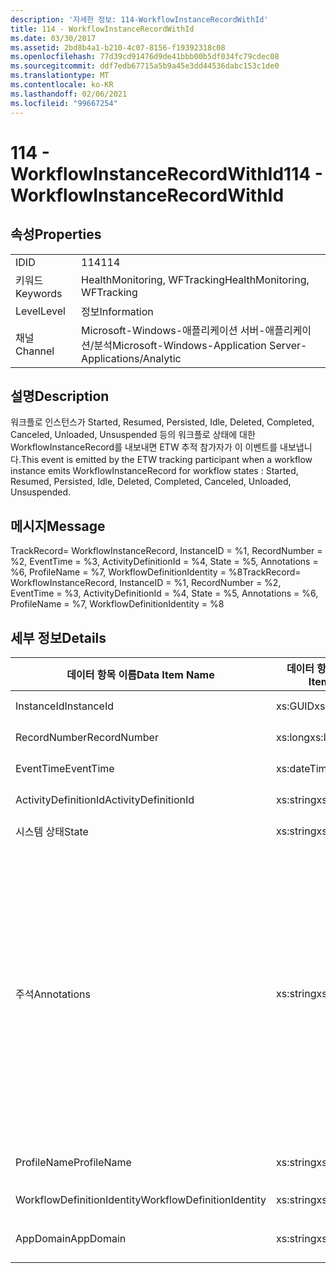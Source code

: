 ```yaml
---
description: '자세한 정보: 114-WorkflowInstanceRecordWithId'
title: 114 - WorkflowInstanceRecordWithId
ms.date: 03/30/2017
ms.assetid: 2bd8b4a1-b210-4c07-8156-f19392318c08
ms.openlocfilehash: 77d39cd91476d9de41bbb00b5df034fc79cdec08
ms.sourcegitcommit: ddf7edb67715a5b9a45e3dd44536dabc153c1de0
ms.translationtype: MT
ms.contentlocale: ko-KR
ms.lasthandoff: 02/06/2021
ms.locfileid: "99667254"
---
```

# <a name="114---workflowinstancerecordwithid"></a><span data-ttu-id="2a5a1-103">114 - WorkflowInstanceRecordWithId</span><span class="sxs-lookup"><span data-stu-id="2a5a1-103">114 - WorkflowInstanceRecordWithId</span></span>

## <a name="properties"></a><span data-ttu-id="2a5a1-104">속성</span><span class="sxs-lookup"><span data-stu-id="2a5a1-104">Properties</span></span>  
  
|||  
|-|-|  
|<span data-ttu-id="2a5a1-105">ID</span><span class="sxs-lookup"><span data-stu-id="2a5a1-105">ID</span></span>|<span data-ttu-id="2a5a1-106">114</span><span class="sxs-lookup"><span data-stu-id="2a5a1-106">114</span></span>|  
|<span data-ttu-id="2a5a1-107">키워드</span><span class="sxs-lookup"><span data-stu-id="2a5a1-107">Keywords</span></span>|<span data-ttu-id="2a5a1-108">HealthMonitoring, WFTracking</span><span class="sxs-lookup"><span data-stu-id="2a5a1-108">HealthMonitoring, WFTracking</span></span>|  
|<span data-ttu-id="2a5a1-109">Level</span><span class="sxs-lookup"><span data-stu-id="2a5a1-109">Level</span></span>|<span data-ttu-id="2a5a1-110">정보</span><span class="sxs-lookup"><span data-stu-id="2a5a1-110">Information</span></span>|  
|<span data-ttu-id="2a5a1-111">채널</span><span class="sxs-lookup"><span data-stu-id="2a5a1-111">Channel</span></span>|<span data-ttu-id="2a5a1-112">Microsoft-Windows-애플리케이션 서버-애플리케이션/분석</span><span class="sxs-lookup"><span data-stu-id="2a5a1-112">Microsoft-Windows-Application Server-Applications/Analytic</span></span>|  
  
## <a name="description"></a><span data-ttu-id="2a5a1-113">설명</span><span class="sxs-lookup"><span data-stu-id="2a5a1-113">Description</span></span>  

 <span data-ttu-id="2a5a1-114">워크플로 인스턴스가 Started, Resumed, Persisted, Idle, Deleted, Completed, Canceled, Unloaded, Unsuspended 등의 워크플로 상태에 대한 WorkflowInstanceRecord를 내보내면 ETW 추적 참가자가 이 이벤트를 내보냅니다.</span><span class="sxs-lookup"><span data-stu-id="2a5a1-114">This event is emitted by the ETW tracking participant when a workflow instance emits WorkflowInstanceRecord for workflow states : Started, Resumed, Persisted, Idle, Deleted, Completed, Canceled, Unloaded, Unsuspended.</span></span>  
  
## <a name="message"></a><span data-ttu-id="2a5a1-115">메시지</span><span class="sxs-lookup"><span data-stu-id="2a5a1-115">Message</span></span>  

 <span data-ttu-id="2a5a1-116">TrackRecord= WorkflowInstanceRecord, InstanceID = %1, RecordNumber = %2, EventTime = %3, ActivityDefinitionId = %4, State = %5, Annotations = %6, ProfileName = %7, WorkflowDefinitionIdentity = %8</span><span class="sxs-lookup"><span data-stu-id="2a5a1-116">TrackRecord= WorkflowInstanceRecord, InstanceID = %1, RecordNumber = %2, EventTime = %3, ActivityDefinitionId = %4, State = %5, Annotations = %6, ProfileName = %7, WorkflowDefinitionIdentity = %8</span></span>  
  
## <a name="details"></a><span data-ttu-id="2a5a1-117">세부 정보</span><span class="sxs-lookup"><span data-stu-id="2a5a1-117">Details</span></span>  
  
|<span data-ttu-id="2a5a1-118">데이터 항목 이름</span><span class="sxs-lookup"><span data-stu-id="2a5a1-118">Data Item Name</span></span>|<span data-ttu-id="2a5a1-119">데이터 항목 형식</span><span class="sxs-lookup"><span data-stu-id="2a5a1-119">Data Item Type</span></span>|<span data-ttu-id="2a5a1-120">설명</span><span class="sxs-lookup"><span data-stu-id="2a5a1-120">Description</span></span>|  
|--------------------|--------------------|-----------------|  
|<span data-ttu-id="2a5a1-121">InstanceId</span><span class="sxs-lookup"><span data-stu-id="2a5a1-121">InstanceId</span></span>|<span data-ttu-id="2a5a1-122">xs:GUID</span><span class="sxs-lookup"><span data-stu-id="2a5a1-122">xs:GUID</span></span>|<span data-ttu-id="2a5a1-123">워크플로의 인스턴스 ID</span><span class="sxs-lookup"><span data-stu-id="2a5a1-123">The instance id for the workflow</span></span>|  
|<span data-ttu-id="2a5a1-124">RecordNumber</span><span class="sxs-lookup"><span data-stu-id="2a5a1-124">RecordNumber</span></span>|<span data-ttu-id="2a5a1-125">xs:long</span><span class="sxs-lookup"><span data-stu-id="2a5a1-125">xs:long</span></span>|<span data-ttu-id="2a5a1-126">내보낸 레코드의 시퀀스 번호</span><span class="sxs-lookup"><span data-stu-id="2a5a1-126">The sequence number of the emitted record</span></span>|  
|<span data-ttu-id="2a5a1-127">EventTime</span><span class="sxs-lookup"><span data-stu-id="2a5a1-127">EventTime</span></span>|<span data-ttu-id="2a5a1-128">xs:dateTime</span><span class="sxs-lookup"><span data-stu-id="2a5a1-128">xs:dateTime</span></span>|<span data-ttu-id="2a5a1-129">이벤트를 내보낸 시간(UTC)</span><span class="sxs-lookup"><span data-stu-id="2a5a1-129">The time in UTC when the event was emitted</span></span>|  
|<span data-ttu-id="2a5a1-130">ActivityDefinitionId</span><span class="sxs-lookup"><span data-stu-id="2a5a1-130">ActivityDefinitionId</span></span>|<span data-ttu-id="2a5a1-131">xs:string</span><span class="sxs-lookup"><span data-stu-id="2a5a1-131">xs:string</span></span>|<span data-ttu-id="2a5a1-132">워크플로의 루트 활동 이름</span><span class="sxs-lookup"><span data-stu-id="2a5a1-132">The name of the root activity in the workflow</span></span>|  
|<span data-ttu-id="2a5a1-133">시스템 상태</span><span class="sxs-lookup"><span data-stu-id="2a5a1-133">State</span></span>|<span data-ttu-id="2a5a1-134">xs:string</span><span class="sxs-lookup"><span data-stu-id="2a5a1-134">xs:string</span></span>|<span data-ttu-id="2a5a1-135">워크플로의 현재 상태</span><span class="sxs-lookup"><span data-stu-id="2a5a1-135">The current state of the Workflow.</span></span>|  
|<span data-ttu-id="2a5a1-136">주석</span><span class="sxs-lookup"><span data-stu-id="2a5a1-136">Annotations</span></span>|<span data-ttu-id="2a5a1-137">xs:string</span><span class="sxs-lookup"><span data-stu-id="2a5a1-137">xs:string</span></span>|<span data-ttu-id="2a5a1-138">이 이벤트에 추가된 주석입니다.</span><span class="sxs-lookup"><span data-stu-id="2a5a1-138">The annotations that were added to this event.</span></span> <span data-ttu-id="2a5a1-139">값은 xml 요소에 a 형식으로 저장 됩니다 \<items> \< item name = "annotationName" type="System.String"> \</item> \</items> .</span><span class="sxs-lookup"><span data-stu-id="2a5a1-139">The values are stored in an xml element in the format \<items>\< item name = "annotationName" type="System.String">annotationValue\</item>\</items>.</span></span> <span data-ttu-id="2a5a1-140">주석을 지정 하지 않으면 문자열에가 포함 \<items/> 됩니다.</span><span class="sxs-lookup"><span data-stu-id="2a5a1-140">If no annotations are specified then the string contains \<items/>.</span></span> <span data-ttu-id="2a5a1-141">ETW 이벤트 크기는 ETW 버퍼 크기 또는 ETW 이벤트의 최대 페이로드에 따라 제한됩니다.</span><span class="sxs-lookup"><span data-stu-id="2a5a1-141">The ETW event size is limited by the ETW buffer size or the max payload for an ETW event.</span></span> <span data-ttu-id="2a5a1-142">이벤트 크기가 ETW 제한을 초과 하면 주석을 삭제 하 고 주석 값을 ...로 대체 하 여 이벤트를 자릅니다. \<items> \</items></span><span class="sxs-lookup"><span data-stu-id="2a5a1-142">If the size of the event exceeds the ETW limits, then the event is truncated by dropping the annotations and replacing the annotation value with \<items>...\</items>.</span></span>|  
|<span data-ttu-id="2a5a1-143">ProfileName</span><span class="sxs-lookup"><span data-stu-id="2a5a1-143">ProfileName</span></span>|<span data-ttu-id="2a5a1-144">xs:string</span><span class="sxs-lookup"><span data-stu-id="2a5a1-144">xs:string</span></span>|<span data-ttu-id="2a5a1-145">이 이벤트를 내보낸 이름 또는 추적 프로필</span><span class="sxs-lookup"><span data-stu-id="2a5a1-145">The name or the tracking profile that resulted in this event being emitted</span></span>|  
|<span data-ttu-id="2a5a1-146">WorkflowDefinitionIdentity</span><span class="sxs-lookup"><span data-stu-id="2a5a1-146">WorkflowDefinitionIdentity</span></span>|<span data-ttu-id="2a5a1-147">xs:string</span><span class="sxs-lookup"><span data-stu-id="2a5a1-147">xs:string</span></span>|<span data-ttu-id="2a5a1-148">워크플로 정의 ID입니다.</span><span class="sxs-lookup"><span data-stu-id="2a5a1-148">The workflow definition id</span></span>|  
|<span data-ttu-id="2a5a1-149">AppDomain</span><span class="sxs-lookup"><span data-stu-id="2a5a1-149">AppDomain</span></span>|<span data-ttu-id="2a5a1-150">xs:string</span><span class="sxs-lookup"><span data-stu-id="2a5a1-150">xs:string</span></span>|<span data-ttu-id="2a5a1-151">AppDomain.CurrentDomain.FriendlyName에서 반환되는 문자열입니다.</span><span class="sxs-lookup"><span data-stu-id="2a5a1-151">The string returned by AppDomain.CurrentDomain.FriendlyName.</span></span>|
